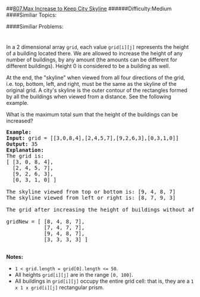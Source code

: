 ##[807.Max Increase to Keep City Skyline](https://leetcode.com/problems/max-increase-to-keep-city-skyline/description/ "807.Max Increase to Keep City Skyline")
######Difficulty:Medium
####Similiar Topics:

####Similiar Problems:

<div class="question-description__3U1T" style="padding-top: 10px;"><div><p>In a 2 dimensional array <code>grid</code>, each value <code>grid[i][j]</code> represents the height of a building located there. We are allowed to increase the height of any number of buildings, by any amount (the amounts&#160;can be different for different buildings). Height&#160;0 is considered to be a&#160;building&#160;as well.&#160;</p>

<p>At the end, the "skyline" when viewed from all four directions&#160;of the grid, i.e.&#160;top, bottom, left, and right,&#160;must be the same as the&#160;skyline of the original grid. A city's skyline is the outer contour of the rectangles formed by all the buildings when viewed from a distance. See&#160;the following example.</p>

<p>What is the maximum total sum that the height of the buildings can be increased?</p>

<pre><strong>Example:</strong>
<strong>Input:</strong> grid = [[3,0,8,4],[2,4,5,7],[9,2,6,3],[0,3,1,0]]
<strong>Output:</strong> 35
<strong>Explanation:</strong> 
The grid is:
[ [3, 0, 8, 4], 
  [2, 4, 5, 7],
  [9, 2, 6, 3],
  [0, 3, 1, 0] ]

The skyline viewed from top or bottom is: [9, 4, 8, 7]
The skyline viewed from left or right is: [8, 7, 9, 3]

The grid after increasing the height of buildings without affecting skylines is:

gridNew = [ [8, 4, 8, 7],
            [7, 4, 7, 7],
            [9, 4, 8, 7],
            [3, 3, 3, 3] ]

</pre>

<p><strong>Notes: </strong></p>

<ul>
	<li><code>1 &lt; grid.length = grid[0].length &lt;= 50</code>.</li>
	<li>All heights <code>grid[i][j]</code> are in the range <code>[0, 100]</code>.</li>
	<li>All buildings in <code>grid[i][j]</code> occupy the entire grid cell: that is, they are a <code>1 x 1 x grid[i][j]</code> rectangular prism.</li>
</ul>
</div></div><div> </div><div> </div><div> </div><div> </div><div> </div><div> </div><div> </div><div> </div><div> </div><div> </div><div> </div><div> </div><div> </div><div> </div><div> </div><div> </div><div> </div><div> </div><div> </div><div> </div><div> </div><div> </div><div> </div><div> </div><div> </div><div> </div><div> </div><div> </div><div> </div><div> </div><div> </div><div> </div><div> </div><div> </div><div> </div><div> </div><div> </div><div> </div><div> </div><div> </div><div> </div><div> </div><div> </div><div> </div><div> </div><div> </div><div> </div><div> </div><div> </div><div> </div><div> </div><div> </div><div> </div><div> </div><div> </div><div> </div><div> </div><div> </div><div> </div><div> </div><div> </div><div> </div><div> </div><div> </div><div> </div><div> </div><div> </div><div> </div><div> </div><div> </div><div> </div><div> </div><div> </div><div> </div><div> </div><div> </div><div> </div><div> </div><div> </div><div> </div><div> </div><div> </div><div> </div><div> </div><div> </div><div> </div><div> </div><div> </div><div> </div><div> </div><div> </div><div> </div><div> </div><div> </div><div> </div><div> </div><div> </div><div> </div><div> </div><div> </div><div> </div><div> </div><div> </div><div> </div><div> </div><div> </div><div> </div><div> </div><div> </div><div> </div><div> </div><div> </div>